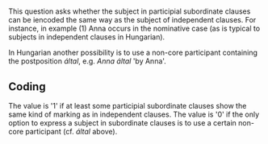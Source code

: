 # [](ParameterTable?__template__=property.md&property=Name#cldf:UT061)

This question asks whether the subject in participial subordinate clauses can be iencoded the same way as the subject of independent clauses. For instance, in example (1) Anna occurs in the nominative case (as is typical to subjects in independent clauses in Hungarian).

[](ExampleTable?example_id=1&with_internal_ref_link#cldf:UT061-1)

In Hungarian another possibility is to use a non-core participant containing the postposition *által*, e.g. *Anna  által* 'by Anna'. 

## Coding

The value is '1' if at least some participial subordinate clauses show the same kind of marking as in independent clauses. The value is '0' if the only option to express a subject in subordinate clauses is to use a certain non-core participant (cf. *által* above). 
